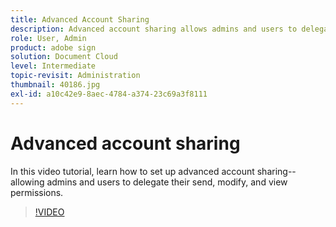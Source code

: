 ```yaml
---
title: Advanced Account Sharing
description: Advanced account sharing allows admins and users to delegate their send, modify, and view permissions
role: User, Admin
product: adobe sign
solution: Document Cloud
level: Intermediate
topic-revisit: Administration
thumbnail: 40186.jpg
exl-id: a10c42e9-8aec-4784-a374-23c69a3f8111
---
```

# Advanced account sharing

In this video tutorial, learn how to set up advanced account sharing--allowing admins and users to delegate their send, modify, and view permissions.

>[!VIDEO](https://video.tv.adobe.com/v/40186?hidetitle=true)

